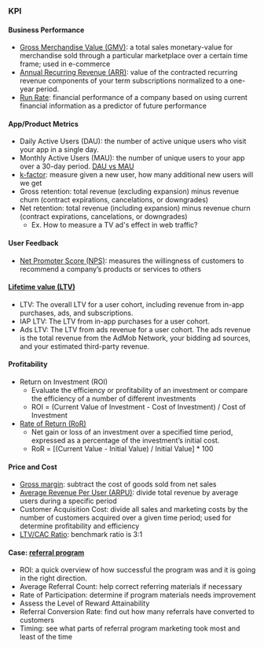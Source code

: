 ### KPI

#### Business Performance
* [Gross Merchandise Value (GMV)](https://en.wikipedia.org/wiki/Gross_merchandise_volume): a total sales monetary-value for merchandise sold through a particular marketplace over a certain time frame; used in e-commerce
* [Annual Recurring Revenue (ARR)](https://saasoptics.com/saaspedia/arr/): value of the contracted recurring revenue components of your term subscriptions normalized to a one-year period.
* [Run Rate](https://www.investopedia.com/terms/r/runrate.asp): financial performance of a company based on using current financial information as a predictor of future performance

#### App/Product Metrics
* Daily Active Users (DAU): the number of active unique users who visit your app in a single day.
* Monthly Active Users (MAU): the number of unique users to your app over a 30-day period.
[DAU vs MAU](https://clevertap.com/blog/dau-vs-mau/)
* [k-factor](https://www.intercom.com/blog/measuring-viral-distribution/): measure given a new user, how many additional new users will we get
* Gross retention: total revenue (excluding expansion) minus revenue churn (contract expirations, cancelations, or downgrades)
* Net retention: total revenue (including expansion) minus revenue churn (contract expirations, cancelations, or downgrades)
  - Ex. How to measure a TV ad's effect in web traffic?


#### User Feedback
* [Net Promoter Score (NPS)](https://www.medallia.com/net-promoter-score/): measures the willingness of customers to recommend a company’s products or services to others

#### [Lifetime value (LTV)](https://support.google.com/admob/answer/9736630?hl=en)
* LTV: The overall LTV for a user cohort, including revenue from in-app purchases, ads, and subscriptions.
* IAP LTV: The LTV from in-app purchases for a user cohort. 
* Ads LTV: The LTV from ads revenue for a user cohort. The ads revenue is the total revenue from the AdMob Network, your bidding ad sources, and your estimated third-party revenue. 

#### Profitability 
* Return on Investment (ROI)
  - Evaluate the efficiency or profitability of an investment or compare the efficiency of a number of different investments  
  - ROI = (Current Value of Investment - Cost of Investment) / Cost of Investment
* [Rate of Return (RoR)](https://www.investopedia.com/terms/r/rateofreturn.asp)
  - Net gain or loss of an investment over a specified time period, expressed as a percentage of the investment’s initial cost.   
  - RoR = [(Current Value - Initial Value) / Initial Value] * 100
  

#### Price and Cost
* [Gross margin](https://www.profitwell.com/recur/all/blog/gross-margin/): subtract the cost of goods sold from net sales
* [Average Revenue Per User (ARPU)](https://www.profitwell.com/recur/all/average-revenue-per-user): divide total revenue by average users during a specific period
* Customer Acquisition Cost: divide all sales and marketing costs by the number of customers acquired over a given time period; used for determine profitability and efficiency
* [LTV/CAC Ratio](https://www.profitwell.com/recur/all/youre-calculating-cac-wrong): benchmark ratio is 3:1

#### Case: [referral program](https://www.referralcandy.com/blog/referral-program-kpis/)
* ROI: a quick overview of how successful the program was and it is going in the right direction. 
* Average Referral Count: help correct referring materials if necessary
* Rate of Participation: determine if program materials needs improvement
* Assess the Level of Reward Attainability
* Referral Conversion Rate: find out how many referrals have converted to customers
* Timing: see what parts of referral program marketing took most and least of the time








